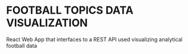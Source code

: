 # FOOTBALL TOPICS DATA VISUALIZATION

React Web App that interfaces to a REST API used visualizing analytical football data
